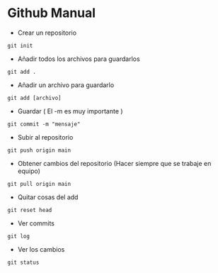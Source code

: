 # Github Manual
- Crear un repositorio
```
git init
```
- Añadir todos los archivos para guardarlos
```
git add .
```
- Añadir un archivo para guardarlo
```
git add [archivo]
```
- Guardar ( El -m es muy importante )
```
git commit -m "mensaje"
```
- Subir al repositorio
```
git push origin main
```
- Obtener cambios del repositorio (Hacer siempre que se trabaje en equipo)
```
git pull origin main
```
- Quitar cosas del add
```
git reset head
```
- Ver commits
```
git log
```
- Ver los cambios
```
git status
```